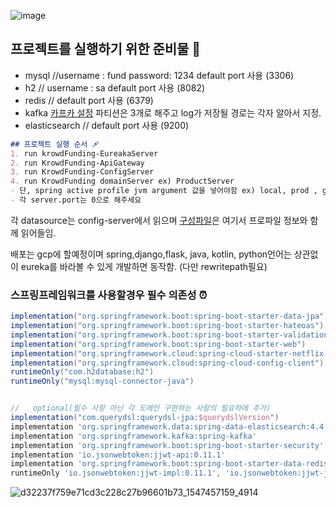 ![image](https://user-images.githubusercontent.com/40031858/170703337-117010a9-0bf2-4128-836e-f58ed6c696ce.png)



## 프로젝트를 실행하기 위한 준비물 🐡
- mysql //username : fund password: 1234  default port 사용 (3306)
- h2 // username : sa  default port 사용 (8082)
- redis // default port 사용 (6379)
- kafka [카프카 설정](https://github.com/krowdfunding-projects/.github/blob/main/%EC%B9%B4%ED%94%84%EC%B9%B4%EC%84%A4%EC%A0%95.md) 파티션은 3개로 해주고 log가 저장될 경로는 각자 알아서 지정. 
- elasticsearch // default port 사용 (9200)


```markdown
## 프로젝트 실행 순서 🩹
1. run krowdFunding-EureakaServer
2. run KrowdFunding-ApiGateway
3. run KrowdFunding-ConfigServer
4. run KrowdFunding domainServer ex) ProductServer 
- 단, spring active profile jvm argument 값을 넣어야함 ex) local, prod , gcp
- 각 server.port는 0으로 해주세요 
```

각 datasource는 config-server에서 읽으며 [구성파일](https://github.com/krowdfunding-projects/Krowdfunding-ConfigProperties)은 여기서 프로파일 정보와 함께 읽어들임.

배포는 gcp에 할예정이며 spring,django,flask, java, kotlin, python언어는 상관없이 eureka를 바라볼 수 있게 개발하면 동작함. (다만 rewritepath필요)

### 스프링프레임워크를 사용할경우 필수 의존성 ⏰
```groovy
implementation("org.springframework.boot:spring-boot-starter-data-jpa")
implementation("org.springframework.boot:spring-boot-starter-hateoas")
implementation("org.springframework.boot:spring-boot-starter-validation")
implementation("org.springframework.boot:spring-boot-starter-web")
implementation("org.springframework.cloud:spring-cloud-starter-netflix-eureka-client")
implementation("org.springframework.cloud:spring-cloud-config-client")
runtimeOnly("com.h2database:h2")
runtimeOnly("mysql:mysql-connector-java")


//   optional(필수 사항 아닌 각 도메인 구현하는 사람의 필요하에 추가)
implementation("com.querydsl:querydsl-jpa:$querydslVersion")
implementation 'org.springframework.data:spring-data-elasticsearch:4.4.0'
implementation 'org.springframework.kafka:spring-kafka'
implementation 'org.springframework.boot:spring-boot-starter-security'
implementation 'io.jsonwebtoken:jjwt-api:0.11.1'
implementation 'org.springframework.boot:spring-boot-starter-data-redis'
runtimeOnly 'io.jsonwebtoken:jjwt-impl:0.11.1', 'io.jsonwebtoken:jjwt-jackson:0.11.1'
```

![d32237f759e71cd3c228c27b96601b73_1547457159_4914](https://user-images.githubusercontent.com/40031858/170702700-e47a4576-cb3f-49a9-abbe-a63cd9f84887.gif)






<!--

**Here are some ideas to get you started:**

🙋‍♀️ A short introduction - what is your organization all about?
🌈 Contribution guidelines - how can the community get involved?
👩‍💻 Useful resources - where can the community find your docs? Is there anything else the community should know?
🍿 Fun facts - what does your team eat for breakfast?
🧙 Remember, you can do mighty things with the power of [Markdown](https://docs.github.com/github/writing-on-github/getting-started-with-writing-and-formatting-on-github/basic-writing-and-formatting-syntax)
-->
